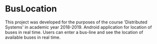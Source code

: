 # BusLocation
This project was developed for the purposes of the course 'Distributed Systems' in academic year 2018-2019. Android application for location of buses in real time.
Users can enter a bus-line and see the location of available buses in real time.